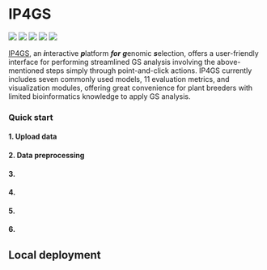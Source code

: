 # IP4GS
<a href="https://www.r-project.org/" target="_blank"><img src="https://img.shields.io/badge/language-R-orange?style=plastic"></a>
<a href="https://cran.r-project.org/bin/windows/base/old/" target="_blank"><img src="https://img.shields.io/badge/R%20version-%3E%3D%203.6.0-orange?style=plastic"></a>
<a href="https://ngdc.cncb.ac.cn/ip4gs/" target="_blank"><img src="https://img.shields.io/badge/Shiny-WebApp-blue?style=plastic"></a>
<a href="https://shiny.rstudio.com/" target="_blank"><img src="https://img.shields.io/badge/webpage-ready-green?style=plastic"></a>
![](https://img.shields.io/badge/platform-Win%20%7C%20Linux%20%7C%20MacOS-lightgrey?style=plastic)<br/>


[IP4GS](https://ngdc.cncb.ac.cn/ip4gs/), an ***i***nteractive ***p***latform ***for*** ***g***enomic ***s***election, offers a user-friendly interface for performing streamlined GS analysis involving the above-mentioned steps simply through point-and-click actions. IP4GS currently includes seven commonly used models, 11 evaluation metrics, and visualization modules, offering great convenience for plant breeders with limited bioinformatics knowledge to apply GS analysis.

### Quick start
#### 1. Upload data
[](https://github.com/furan2019/IP4GSdata/blob/main/pic/01_upload.jpg)
#### 2. Data preprocessing
[](https://github.com/furan2019/IP4GSdata/blob/main/pic/02_datapreprocessing.jpg)
#### 3. 
[](https://github.com/furan2019/IP4GSdata/blob/main/pic/03_datashow.jpg)
#### 4.
[](https://github.com/furan2019/IP4GSdata/blob/main/pic/04_DR_showDownload.jpg)
#### 5.
[](https://github.com/furan2019/IP4GSdata/blob/main/pic/05_G2Pprediction.jpg)
#### 6.
[](https://github.com/furan2019/IP4GSdata/blob/main/pic/06_visualizaiton.jpg)
## Local deployment
